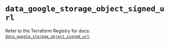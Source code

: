 # `data_google_storage_object_signed_url`

Refer to the Terraform Registry for docs: [`data_google_storage_object_signed_url`](https://registry.terraform.io/providers/hashicorp/google/6.33.0/docs/data-sources/storage_object_signed_url).
